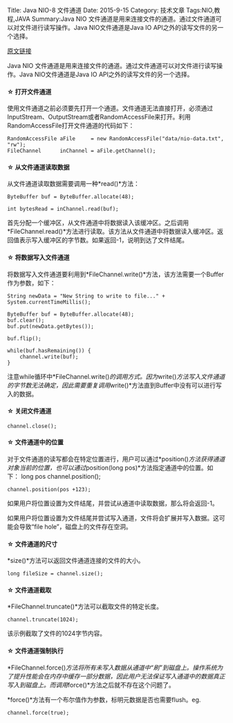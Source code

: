 Title: Java NIO-8 文件通道
Date: 2015-9-15 
Category: 技术文章
Tags:NIO,教程,JAVA
Summary:Java NIO 文件通道是用来连接文件的通道。通过文件通道可以对文件进行读写操作。Java NIO文件通道是Java IO API之外的读写文件的另一个选择。

<a href=http://tutorials.jenkov.com/java-nio/file-channel.html>原文链接</a>

Java NIO 文件通道是用来连接文件的通道。通过文件通道可以对文件进行读写操作。Java NIO文件通道是Java IO API之外的读写文件的另一个选择。


<h4>&#9734;&nbsp;打开文件通道</h4>

使用文件通道之前必须要先打开一个通道。文件通道无法直接打开，必须通过InputStream、OutputStream或者RandomAccessFile来打开。利用RandomAccessFile打开文件通道的代码如下：

	RandomAccessFile aFile     = new RandomAccessFile("data/nio-data.txt", "rw");
	FileChannel      inChannel = aFile.getChannel();
    
<h4>&#9734;&nbsp;从文件通道读取数据</h4>

从文件通道读取数据需要调用一种*read()*方法：

	ByteBuffer buf = ByteBuffer.allocate(48);

	int bytesRead = inChannel.read(buf);
    
首先分配一个缓冲区，从文件通道中将数据读入该缓冲区。之后调用*FileChannel.read()*方法进行读取。该方法从文件通道中将数据读入缓冲区。返回值表示写入缓冲区的字节数。如果返回-1，说明到达了文件结尾。

<h4>&#9734;&nbsp;将数据写入文件通道</h4>

将数据写入文件通道要利用到*FileChannel.write()*方法，该方法需要一个Buffer作为参数，如下：

```
String newData = "New String to write to file..." + System.currentTimeMillis();

ByteBuffer buf = ByteBuffer.allocate(48);
buf.clear();
buf.put(newData.getBytes());

buf.flip();

while(buf.hasRemaining()) {
    channel.write(buf);
}

```

注意while循环中*FileChannel.write()*的调用方式。因为*write()*方法写入文件通道的字节数无法确定，因此需要重复调用*write()*方法直到Buffer中没有可以进行写入的数据。

<h4>&#9734;&nbsp;关闭文件通道</h4>

	channel.close();
    
<h4>&#9734;&nbsp;文件通道中的位置</h4>

对于文件通道的读写都会在特定位置进行，用户可以通过*position()*方法获得通道对象当前的位置，也可以通过*position(long pos)*方法指定通道中的位置。如下：
	long pos channel.position();

	channel.position(pos +123);

如果用户将位置设置为文件结尾，并尝试从通道中读取数据，那么将会返回-1。

如果用户将位置设置为文件结尾并尝试写入通道，文件将会扩展并写入数据。这可能会导致“file hole”，磁盘上的文件存在空洞。

<h4>&#9734;&nbsp;文件通道的尺寸</h4>

*size()*方法可以返回文件通道连接的文件的大小。

	long fileSize = channel.size(); 

<h4>&#9734;&nbsp;文件通道截取</h4>

*FileChannel.truncate()*方法可以截取文件的特定长度。
	
    channel.truncate(1024);

该示例截取了文件的1024字节内容。

<h4>&#9734;&nbsp;文件通道强制执行</h4>

*FileChannel.force()*方法将所有未写入数据从通道中“刷”到磁盘上。操作系统为了提升性能会在内存中缓存一部分数据，因此用户无法保证写入通道中的数据真正写入到磁盘上。而调用*force()*方法之后就不存在这个问题了。

*force()*方法有一个布尔值作为参数，标明元数据是否也需要flush。eg.

	channel.force(true);















